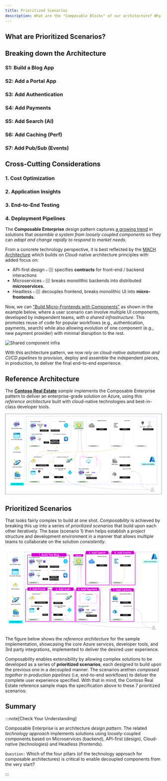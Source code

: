 ```yaml
---
title: Prioritized Scenarios
description: What are the "Composable Blocks" of our architecture? Why did we prioritize the development order this way?
---
```


## What are Prioritized Scenarios?

## Breaking down the Architecture

### S1: Build a Blog App

### S2: Add a Portal App

### S3: Add Authentication

### S4: Add Payments

### S5: Add Search (AI)

### S6: Add Caching (Perf)

### S7: Add Pub/Sub (Events)

## Cross-Cutting Considerations

### 1. Cost Optimization

### 2. Application Insights

### 3. End-to-End Testing

### 4. Deployment Pipelines

The **Composable Enterprise** design pattern captures [a growing trend](https://www.forbes.com/sites/forbesbusinesscouncil/2023/01/18/composable-architecture-101-how-to-make-the-transition-in-your-business/?sh=283f4a5754ee) in solutions that _assemble a system from loosely coupled components_ so they can _adapt and change rapidly to respond to market needs_. 

From a concrete technology perspective, it is best reflected by the [MACH Architecture](https://macharchitecture.com/) which builds on Cloud-native architecture principles with added focus on:
 - API-first design 👉🏽 specifies **contracts** for front-end / backend interactions
 - Microservices 👉🏽 breaks monolithic backends into distributed **microservices.** 
 - Headless 👉🏽 decouples frontend, breaks monolithic UI into **micro-frontends.**

Now, we can ["Build Micro-Frontends with Components"](https://devblogs.microsoft.com/startups/building-micro-frontends-with-components/) as shown in the example below, where a user scenario can involve multiple UI components, developed by independent teams, _with a shared infrastructure_. This promotes reuse of code for popular workflows (e.g., authentication, payments, search) while also allowing evolution of one component (e.g., new payment provider) with minimal disruption to the rest.

![Shared component infra](https://devblogs.microsoft.com/startups/wp-content/uploads/sites/66/2021/02/infrastructure.png)

With this architecture pattern, we now _rely on cloud-native automation and CI/CD pipelines_ to provision, deploy and assemble the independent pieces, in production, to deliver the final end-to-end experience.

## Reference Architecture

The [**Contoso Real Estate**](https://aka.ms/contoso-real-estate/github) _sample_ implements the Composable Enterprise pattern to deliver an enterprise-grade solution on Azure, using _this reference architecture_ built with cloud-native technologies and best-in-class developer tools.

![Contoso Real Estate Reference architecture](./../../../assets/img/contoso-real-estate-arch.png)


## Prioritized Scenarios

That looks fairly complex to build at one shot. _Composability_ is achieved by breaking this up into a series of _prioritized scenarios_ that build upon each other iteratively. The base (scenario 1) then helps establish a project structure and development environment in a manner that allows multiple teams to collaborate on the solution _consistently_.

![Contoso Real Estate Reference architecture](./../../../assets/img/contoso-prioritized-scenarios.png)

The figure below shows the _reference architecture_ for the sample implementation, showcasing the core Azure services, developer tools, and 3rd party integrations, implemented to deliver the desired user experience.

Composability enables extensibility by allowing complex solutions to be developed as a series of **prioritized scenarios**, each designed to build upon the previous one in a decoupled manner. The scenarios arethen _composed together in production pipelines_ (i.e, end-to-end workflows) to deliver the complete user experience specified. With that in mind, the Contoso Real Estate reference sample maps the specification above to these 7 prioritized scenarios:

## Summary

:::note[Check Your Understanding]

Composable Enterprise is an architecture _design pattern_. The related _technology approach_ implements solutions using loosely-coupled components based on Microservices (backend), API-first (design), Cloud-native (technologies) and Headless (frontends).

`Question:` Which of the four pillars (of the technology approach for composable architectures) is critical to enable decoupled components from the very start?

:::